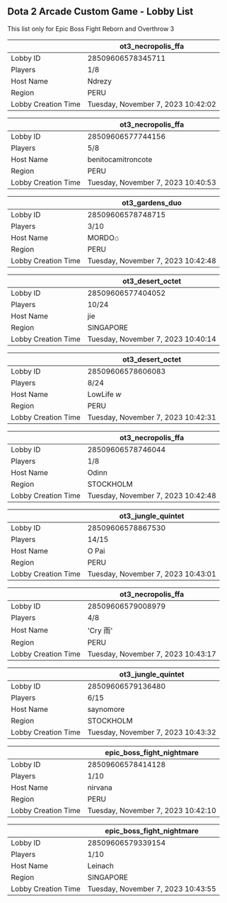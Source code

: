 ## Dota 2 Arcade Custom Game - Lobby List

This list only for Epic Boss Fight Reborn and Overthrow 3

|  | ot3_necropolis_ffa |
| ------ | ------ |
| Lobby ID | 28509606578345711 |
| Players | 1/8 |
| Host Name | Ndrezy |
| Region | PERU |
| Lobby Creation Time | Tuesday, November 7, 2023 10:42:02 |


|  | ot3_necropolis_ffa |
| ------ | ------ |
| Lobby ID | 28509606577744156 |
| Players | 5/8 |
| Host Name | benitocamitroncote |
| Region | PERU |
| Lobby Creation Time | Tuesday, November 7, 2023 10:40:53 |


|  | ot3_gardens_duo |
| ------ | ------ |
| Lobby ID | 28509606578748715 |
| Players | 3/10 |
| Host Name | MORDO⌂ |
| Region | PERU |
| Lobby Creation Time | Tuesday, November 7, 2023 10:42:48 |


|  | ot3_desert_octet |
| ------ | ------ |
| Lobby ID | 28509606577404052 |
| Players | 10/24 |
| Host Name | jie |
| Region | SINGAPORE |
| Lobby Creation Time | Tuesday, November 7, 2023 10:40:14 |


|  | ot3_desert_octet |
| ------ | ------ |
| Lobby ID | 28509606578606083 |
| Players | 8/24 |
| Host Name | LowLife *w* |
| Region | PERU |
| Lobby Creation Time | Tuesday, November 7, 2023 10:42:31 |


|  | ot3_necropolis_ffa |
| ------ | ------ |
| Lobby ID | 28509606578746044 |
| Players | 1/8 |
| Host Name | Odinn |
| Region | STOCKHOLM |
| Lobby Creation Time | Tuesday, November 7, 2023 10:42:48 |


|  | ot3_jungle_quintet |
| ------ | ------ |
| Lobby ID | 28509606578867530 |
| Players | 14/15 |
| Host Name | O Pai |
| Region | PERU |
| Lobby Creation Time | Tuesday, November 7, 2023 10:43:01 |


|  | ot3_necropolis_ffa |
| ------ | ------ |
| Lobby ID | 28509606579008979 |
| Players | 4/8 |
| Host Name | 'Cry 雨' |
| Region | PERU |
| Lobby Creation Time | Tuesday, November 7, 2023 10:43:17 |


|  | ot3_jungle_quintet |
| ------ | ------ |
| Lobby ID | 28509606579136480 |
| Players | 6/15 |
| Host Name | saynomore |
| Region | STOCKHOLM |
| Lobby Creation Time | Tuesday, November 7, 2023 10:43:32 |


|  | epic_boss_fight_nightmare |
| ------ | ------ |
| Lobby ID | 28509606578414128 |
| Players | 1/10 |
| Host Name | nirvana |
| Region | PERU |
| Lobby Creation Time | Tuesday, November 7, 2023 10:42:10 |


|  | epic_boss_fight_nightmare |
| ------ | ------ |
| Lobby ID | 28509606579339154 |
| Players | 1/10 |
| Host Name | Leinach |
| Region | SINGAPORE |
| Lobby Creation Time | Tuesday, November 7, 2023 10:43:55 |



